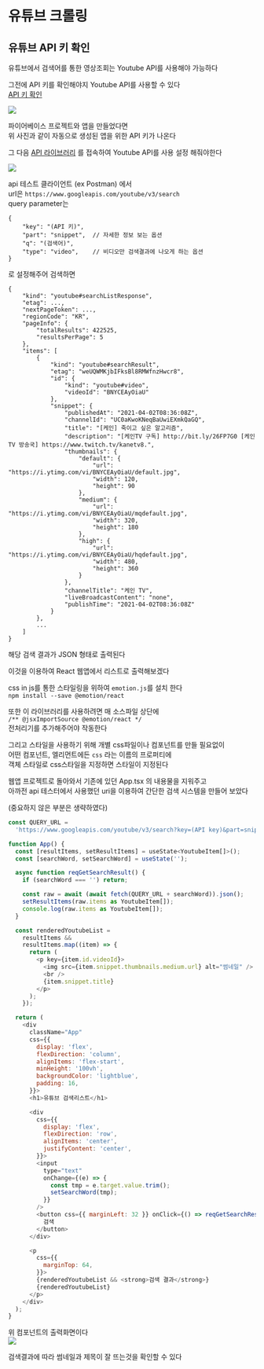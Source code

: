 # 유튜브 크롤링

## 유튜브 API 키 확인

유튜브에서 검색어를 통한 영상조회는 Youtube API를 사용해야 가능하다

그전에 API 키를 확인해야지 Youtube API를 사용할 수 있다  
[API 키 확인](https://console.cloud.google.com/apis/credentials?hl=ko)

![](./y-crawling1.png)

파이어베이스 프로젝트와 앱을 만들었다면  
위 사진과 같이 자동으로 생성된 앱을 위한 API 키가 나온다

그 다음 [API 라이브러리](https://console.cloud.google.com/apis/library?folder=&hl=ko) 를 접속하여 Youtube API를 사용 설정 해줘야한다

![](./y-crawling2.png)

api 테스트 클라이언트 (ex Postman) 에서  
url은 `https://www.googleapis.com/youtube/v3/search`  
query parameter는

```
{
    "key": "(API 키)",
    "part": "snippet",  // 자세한 정보 보는 옵션
    "q": "(검색어)",
    "type": "video",    // 비디오만 검색결과에 나오게 하는 옵션
}
```

로 설정해주어 검색하면

```
{
    "kind": "youtube#searchListResponse",
    "etag": ...,
    "nextPageToken": ...,
    "regionCode": "KR",
    "pageInfo": {
        "totalResults": 422525,
        "resultsPerPage": 5
    },
    "items": [
        {
            "kind": "youtube#searchResult",
            "etag": "weUQWMKjbIFksBl8RMWfnzHwcr8",
            "id": {
                "kind": "youtube#video",
                "videoId": "BNYCEAyOiaU"
            },
            "snippet": {
                "publishedAt": "2021-04-02T08:36:08Z",
                "channelId": "UC0aKwoKNeqBaUwiEXmkQaGQ",
                "title": "[케인] 죽이고 싶은 알고리즘",
                "description": "[케인TV 구독] http://bit.ly/26FP7G0 [케인TV 방송국] https://www.twitch.tv/kanetv8.",
                "thumbnails": {
                    "default": {
                        "url": "https://i.ytimg.com/vi/BNYCEAyOiaU/default.jpg",
                        "width": 120,
                        "height": 90
                    },
                    "medium": {
                        "url": "https://i.ytimg.com/vi/BNYCEAyOiaU/mqdefault.jpg",
                        "width": 320,
                        "height": 180
                    },
                    "high": {
                        "url": "https://i.ytimg.com/vi/BNYCEAyOiaU/hqdefault.jpg",
                        "width": 480,
                        "height": 360
                    }
                },
                "channelTitle": "케인 TV",
                "liveBroadcastContent": "none",
                "publishTime": "2021-04-02T08:36:08Z"
            }
        },
        ...
    ]
}
```

해당 검색 결과가 JSON 형태로 출력된다

이것을 이용하여 React 웹앱에서 리스트로 출력해보겠다

css in js를 통한 스타일링을 위하여 `emotion.js`를 설치 한다  
`npm install --save @emotion/react`

또한 이 라이브러리를 사용하려면 매 소스파일 상단에  
`/** @jsxImportSource @emotion/react */`  
전처리기를 추가해주어야 작동한다

그리고 스타일을 사용하기 위해 개별 css파일이나 컴포넌트를 만들 필요없이  
어떤 컴포넌트, 엘리먼트에든 `css` 라는 이름의 프로퍼티에  
객체 스타일로 css스타일을 지정하면 스타일이 지정된다

웹앱 프로젝트로 돌아와서 기존에 있던 App.tsx 의 내용물을 지워주고  
아까전 api 테스터에서 사용했던 uri을 이용하여 간단한 검색 시스템을 만들어 보았다

(중요하지 않은 부분은 생략하였다)

```js
const QUERY_URL =
  'https://www.googleapis.com/youtube/v3/search?key=(API key)&part=snippet&type=video&q=';

function App() {
  const [resultItems, setResultItems] = useState<YoutubeItem[]>();
  const [searchWord, setSearchWord] = useState('');

  async function reqGetSearchResult() {
    if (searchWord === '') return;

    const raw = await (await fetch(QUERY_URL + searchWord)).json();
    setResultItems(raw.items as YoutubeItem[]);
    console.log(raw.items as YoutubeItem[]);
  }

  const renderedYoutubeList =
    resultItems &&
    resultItems.map((item) => {
      return (
        <p key={item.id.videoId}>
          <img src={item.snippet.thumbnails.medium.url} alt="썸네일" />
          <br />
          {item.snippet.title}
        </p>
      );
    });

  return (
    <div
      className="App"
      css={{
        display: 'flex',
        flexDirection: 'column',
        alignItems: 'flex-start',
        minHeight: '100vh',
        backgroundColor: 'lightblue',
        padding: 16,
      }}>
      <h1>유튜브 검색리스트</h1>

      <div
        css={{
          display: 'flex',
          flexDirection: 'row',
          alignItems: 'center',
          justifyContent: 'center',
        }}>
        <input
          type="text"
          onChange={(e) => {
            const tmp = e.target.value.trim();
            setSearchWord(tmp);
          }}
        />
        <button css={{ marginLeft: 32 }} onClick={() => reqGetSearchResult()}>
          검색
        </button>
      </div>

      <p
        css={{
          marginTop: 64,
        }}>
        {renderedYoutubeList && <strong>검색 결과</strong>}
        {renderedYoutubeList}
      </p>
    </div>
  );
}
```

위 컴포넌트의 출력화면이다  
![](./y-crawling3.png)

검색결과에 따라 썸네일과 제목이 잘 뜨는것을 확인할 수 있다

